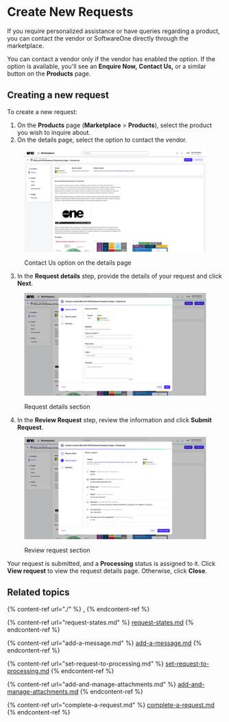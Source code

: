 # Create New Requests

If you require personalized assistance or have queries regarding a product, you can contact the vendor or SoftwareOne directly through the marketplace.

You can contact a vendor only if the vendor has enabled the option. If the option is available, you'll see an **Enquire Now,** **Contact Us,** or a similar button on the **Products** page.

## Creating a new request

To create a new request:

1. On the **Products** page (**Marketplace** > **Products**), select the product you wish to inquire about.
2. On the details page, select the option to contact the vendor.&#x20;

<figure><img src="../../../.gitbook/assets/contact_us_details_page.png" alt=""><figcaption><p>Contact Us option on the details page</p></figcaption></figure>

3. In the **Request details** step, provide the details of your request and click **Next**.

<figure><img src="../../../.gitbook/assets/image (980).png" alt=""><figcaption><p>Request details section</p></figcaption></figure>

4. In the **Review Request** step, review the information and click **Submit Request**.&#x20;

<figure><img src="../../../.gitbook/assets/image (981).png" alt=""><figcaption><p>Review request section</p></figcaption></figure>

Your request is submitted, and a **Processing** status is assigned to it. Click **View request** to view the request details page. Otherwise, click **Close**.

## Related topics

{% content-ref url="./" %}
[.](./)
{% endcontent-ref %}

{% content-ref url="request-states.md" %}
[request-states.md](request-states.md)
{% endcontent-ref %}

{% content-ref url="add-a-message.md" %}
[add-a-message.md](add-a-message.md)
{% endcontent-ref %}

{% content-ref url="set-request-to-processing.md" %}
[set-request-to-processing.md](set-request-to-processing.md)
{% endcontent-ref %}

{% content-ref url="add-and-manage-attachments.md" %}
[add-and-manage-attachments.md](add-and-manage-attachments.md)
{% endcontent-ref %}

{% content-ref url="complete-a-request.md" %}
[complete-a-request.md](complete-a-request.md)
{% endcontent-ref %}
